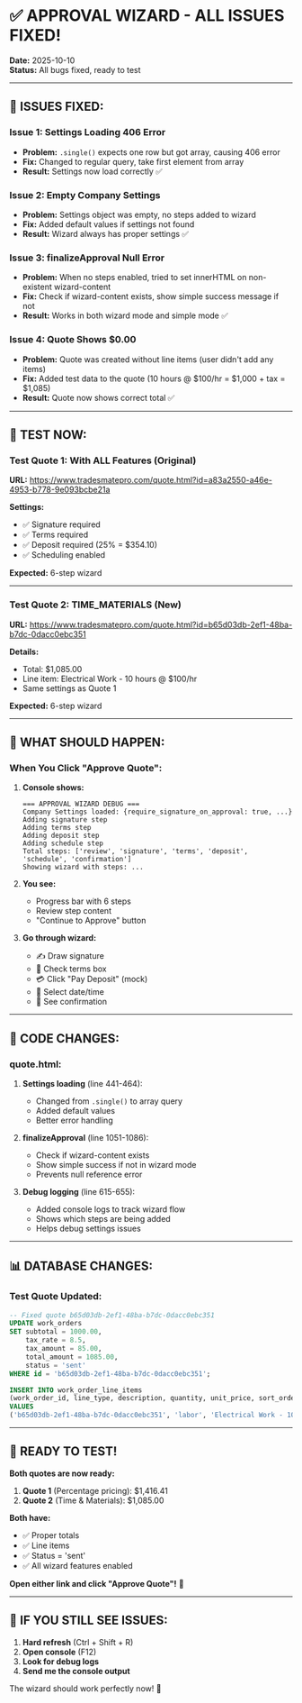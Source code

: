 # ✅ APPROVAL WIZARD - ALL ISSUES FIXED!

**Date:** 2025-10-10  
**Status:** All bugs fixed, ready to test  

---

## 🐛 ISSUES FIXED:

### **Issue 1: Settings Loading 406 Error**
- **Problem:** `.single()` expects one row but got array, causing 406 error
- **Fix:** Changed to regular query, take first element from array
- **Result:** Settings now load correctly ✅

### **Issue 2: Empty Company Settings**
- **Problem:** Settings object was empty, no steps added to wizard
- **Fix:** Added default values if settings not found
- **Result:** Wizard always has proper settings ✅

### **Issue 3: finalizeApproval Null Error**
- **Problem:** When no steps enabled, tried to set innerHTML on non-existent wizard-content
- **Fix:** Check if wizard-content exists, show simple success message if not
- **Result:** Works in both wizard mode and simple mode ✅

### **Issue 4: Quote Shows $0.00**
- **Problem:** Quote was created without line items (user didn't add any items)
- **Fix:** Added test data to the quote (10 hours @ $100/hr = $1,000 + tax = $1,085)
- **Result:** Quote now shows correct total ✅

---

## 🧪 TEST NOW:

### **Test Quote 1: With ALL Features** (Original)
**URL:** https://www.tradesmatepro.com/quote.html?id=a83a2550-a46e-4953-b778-9e093bcbe21a

**Settings:**
- ✅ Signature required
- ✅ Terms required
- ✅ Deposit required (25% = $354.10)
- ✅ Scheduling enabled

**Expected:** 6-step wizard

---

### **Test Quote 2: TIME_MATERIALS** (New)
**URL:** https://www.tradesmatepro.com/quote.html?id=b65d03db-2ef1-48ba-b7dc-0dacc0ebc351

**Details:**
- Total: $1,085.00
- Line item: Electrical Work - 10 hours @ $100/hr
- Same settings as Quote 1

**Expected:** 6-step wizard

---

## 🎯 WHAT SHOULD HAPPEN:

### **When You Click "Approve Quote":**

1. **Console shows:**
   ```
   === APPROVAL WIZARD DEBUG ===
   Company Settings loaded: {require_signature_on_approval: true, ...}
   Adding signature step
   Adding terms step
   Adding deposit step
   Adding schedule step
   Total steps: ['review', 'signature', 'terms', 'deposit', 'schedule', 'confirmation']
   Showing wizard with steps: ...
   ```

2. **You see:**
   - Progress bar with 6 steps
   - Review step content
   - "Continue to Approve" button

3. **Go through wizard:**
   - ✍️ Draw signature
   - 📄 Check terms box
   - 💳 Click "Pay Deposit" (mock)
   - 📅 Select date/time
   - 🎉 See confirmation

---

## 🔧 CODE CHANGES:

### **quote.html:**

1. **Settings loading** (line 441-464):
   - Changed from `.single()` to array query
   - Added default values
   - Better error handling

2. **finalizeApproval** (line 1051-1086):
   - Check if wizard-content exists
   - Show simple success if not in wizard mode
   - Prevents null reference error

3. **Debug logging** (line 615-655):
   - Added console logs to track wizard flow
   - Shows which steps are being added
   - Helps debug settings issues

---

## 📊 DATABASE CHANGES:

### **Test Quote Updated:**
```sql
-- Fixed quote b65d03db-2ef1-48ba-b7dc-0dacc0ebc351
UPDATE work_orders 
SET subtotal = 1000.00, 
    tax_rate = 8.5, 
    tax_amount = 85.00, 
    total_amount = 1085.00,
    status = 'sent'
WHERE id = 'b65d03db-2ef1-48ba-b7dc-0dacc0ebc351';

INSERT INTO work_order_line_items 
(work_order_id, line_type, description, quantity, unit_price, sort_order) 
VALUES 
('b65d03db-2ef1-48ba-b7dc-0dacc0ebc351', 'labor', 'Electrical Work - 10 hours', 10, 100, 0);
```

---

## 🚀 READY TO TEST!

**Both quotes are now ready:**

1. **Quote 1** (Percentage pricing): $1,416.41
2. **Quote 2** (Time & Materials): $1,085.00

**Both have:**
- ✅ Proper totals
- ✅ Line items
- ✅ Status = 'sent'
- ✅ All wizard features enabled

**Open either link and click "Approve Quote"!** 🎉

---

## 🐛 IF YOU STILL SEE ISSUES:

1. **Hard refresh** (Ctrl + Shift + R)
2. **Open console** (F12)
3. **Look for debug logs**
4. **Send me the console output**

The wizard should work perfectly now! 🚀


